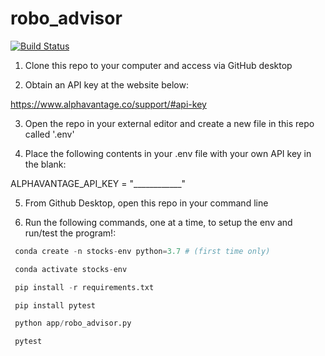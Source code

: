 # robo_advisor

[![Build Status](https://travis-ci.com/cnj14/robo_advisor.svg?branch=master)](https://travis-ci.com/cnj14/robo_advisor)

1. Clone this repo to your computer and access via GitHub desktop

2. Obtain an API key at the website below:

https://www.alphavantage.co/support/#api-key

3. Open the repo in your external editor and create a new file in this repo called '.env'

4. Place the following contents in your .env file with your own API key in the blank:

ALPHAVANTAGE_API_KEY = "____________"

5. From Github Desktop, open this repo in your command line 

6. Run the following commands, one at a time, to setup the env and run/test the program!: 
```py
 conda create -n stocks-env python=3.7 # (first time only) 
 ```
```py
 conda activate stocks-env 
 ```
```py
 pip install -r requirements.txt 
 ```
```py
 pip install pytest
 ```
```py
 python app/robo_advisor.py
 ```
```py
 pytest
 ```